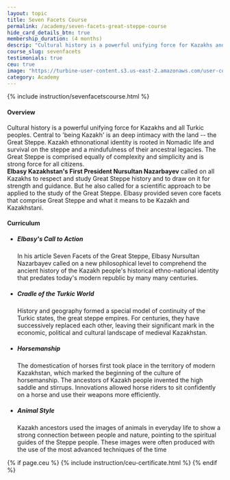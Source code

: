 ```yaml
---
layout: topic
title: Seven Facets Course
permalink: /academy/seven-facets-great-steppe-course
hide_card_details_btn: true
membership_duration: (4 months)
descrip: "Cultural history is a powerful unifying force for Kazakhs and all Turkic peoples. Central to 'being Kazakh' is an deep intimacy with the land -- the Great Steppe."
course_slug: sevenfacets
testimonials: true
ceu: true
image: "https://turbine-user-content.s3.us-east-2.amazonaws.com/user-content/DCqDvAYJvrhUDSrCnctYb/d7a6f4b1-5332-4fb3-8924-d611ebbd2958.png"
category: Academy
---
```


<div class="bg-light pt-3 pt-md-3 pb-5 border-top--black-1">
  <div class="container">
    <div class="row">
    <!--<img class="float-right img-thumbnail" src="{{ page.course-image }}" alt="Seven Facets" />-->

{% include instruction/sevenfacetscourse.html %}

<div class="col-md-8 order-md-1">
<h4 class="mb-2 text-muted">Overview</h4>
    <p
    class="mb-4"
    >
    Cultural history is a powerful unifying force for Kazakhs and all Turkic peoples. Central to 'being Kazakh' is an deep intimacy with the land -- the Great Steppe. Kazakh ethnonational identity is rooted in Nomadic life and survival on the steppe and a mindufulness of their ancestral legacies. The Great Steppe is comprised equally of complexity and simplicity and is strong force for all citizens.
<br>
    <b>Elbasy Kazakhstan's First President Nursultan Nazarbayev</b> called on all Kazakhs to respect and study Great Steppe history and to draw on it for strength and guidance. But he also called for a scientific approach to be applied to the study of the Great Steppe. Elbasy provided seven core facets that comprise Great Steppe and what it means to be Kazakh and Kazakhstani.
  </p>

<div 
class="col-md-12 px-0">
<h4 class="d-flex justify-content-between align-items-center mb-3">
<span class="text-muted">Curriculum</span>
<!-- <a
    class="btn btn-md btn-primary ga-click-event"
    href="#"
    role="button"
    ga-label="webdev"
    ga-category="requestSyllabus"
    data-toggle="modal"
    data-target="#modal--requestSyllabus--webdev">
    <i class="fas fa-cloud-download-alt"></i> Download Syllabus
</a> -->
</h4>

<ul class="list-group mb-3">
<li class="list-group-item d-flex justify-content-between lh-condensed">
    <div>
    <h5 class="my-0">
Elbasy's Call to Action
    </h5>
    <div class="series-outline-details text-muted pt-2">
In his article Seven Facets of the Great Steppe, Elbasy Nursultan Nazarbayev called on a new philosophical level to comprehend the ancient history of the Kazakh people's historical ethno-national identity that predates today's modern republic by many many centuries.
    </div>
    </div>
</li>
<li class="list-group-item d-flex justify-content-between lh-condensed">
    <div>
    <h5 class="my-0">Cradle of the Turkic World</h5>
    <div class="series-outline-details text-muted pt-2">
        History and geography formed a special model of continuity of the Turkic states, the great steppe empires. For centuries, they have successively replaced each other, leaving their significant mark in the economic, political and cultural landscape of medieval Kazakhstan.
    </div>
    </div>
</li>
<li class="list-group-item d-flex justify-content-between lh-condensed">
    <div>
    <h5 class="my-0">
        Horsemanship
    </h5>
    <div class="series-outline-details text-muted pt-2">
        The domestication of horses first took place in the territory of modern Kazakhstan, which marked the beginning of the culture of horsemanship. The ancestors of Kazakh people invented the high saddle and stirrups. Innovations allowed horse riders to sit confidently on a horse and use their weapons more efficiently.
    </div>
    </div>
</li>
<li class="list-group-item d-flex justify-content-between lh-condensed">
  <div>
    <h5 
     class="my-0">
    Animal Style
    </h5>
    <div
    class="series-outline-details text-muted pt-2">
Kazakh ancestors used the images of animals in everyday life to show a strong connection between people and nature, pointing to the spiritual guides of the Steppe people. These images were often produced with the use of the most advanced techniques of the time
    </div>
  </div>
</li>
</ul>

</div>
</div>
</div>
</div>
{% if page.ceu %}
{% include instruction/ceu-certificate.html %}
{% endif %}
